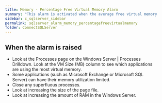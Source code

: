 ```yaml
---
title: Memory - Percentage Free Virtual Memory Alarm
summary: "This alarm is activated when the average free virtual memory drops below a threshold. This value is taken over a specific number of background collections."
sidebar: c_sqlserver_sidebar
permalink: sqlserver_alarm_memory_percentagefreevirtualmemory
folder: ConnectSQLServer
---
```






## When the alarm is raised

* Look at the Processes page on the Windows Server \| Processes Drilldown. Look at the VM Size (MB) column to see which applications are using the most virtual memory.
* Some applications (such as Microsoft Exchange or Microsoft SQL Server) can have their memory utilization limited.
* Close any superfluous processes.
* Look at increasing the size of the page file.
* Look at increasing the amount of RAM in the Windows Server.

